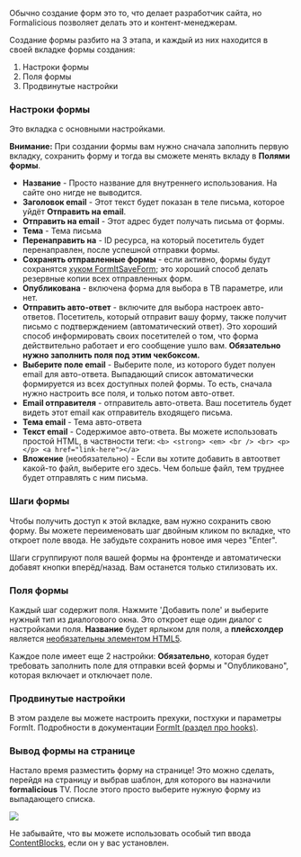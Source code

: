 Обычно создание форм это то, что делает разработчик сайта, но Formalicious позволяет делать это и контент-менеджерам.

Создание формы разбито на 3 этапа, и каждый из них находится в своей вкладке формы создания:
1. Настроки формы
2. Поля формы
3. Продвинутые настройки

### Настроки формы

Это вкладка с основными настройками.

**Внимание:** При создании формы вам нужно сначала заполнить первую вкладку, сохранить форму и тогда вы сможете менять вкладу в **Полями формы**.

- **Название** - Просто название для внутреннего использования. На сайте оно нигде не выводится.
- **Заголовок email** - Этот текст будет показан в теле письма, которое уйдёт **Отправить на email**.
- **Отправить на email** - Этот адрес будет получать письма от формы.
- **Тема** - Тема письма
- **Перенаправить на** - ID ресурса, на который посетитель будет перенаправлен, после успешной отправки формы.
- **Сохранять отправленные формы** - если активно, формы будут сохранятся [хуком FormItSaveForm][1];
это хороший способ делать резервные копии всех отправленных форм.
- **Опубликована** - включена форма для выбора в ТВ параметре, или нет.
- **Отправить авто-ответ** - включите для выбора настроек авто-ответов.
Посетитель, который отправит вашу форму, также получит письмо с подтверждением (автоматический ответ).
Это хороший способ информировать своих посетителей о том, что форма действительно работает и его сообщение ушло вам.
**Обязательно нужно заполнить поля под этим чекбоксом.**
- **Выберите поле email** - Выберите поле, из которого будет полуен email для авто-ответа.
Выпадающий список автоматически формируется из всех доступных полей формы. То есть, сначала нужно настроить все поля, и только потом авто-ответ.
- **Email отправителя** - отправитель авто-ответа. Ваш посетитель будет видеть этот email как отправитель входящего письма.
- **Тема email** - Тема авто-ответа
- **Текст email** - Содержимое авто-ответа. Вы можете использовать простой HTML, в частвности теги:
`<b> <strong> <em> <br /> <br> <p></p> <a href="link-here"></a>`
- **Вложение** (необязательно) - Если вы хотите добавить в автоответ какой-то файл, выберите его здесь.
Чем больше файл, тем труднее будет отправлять с ним письма.

### Шаги формы
Чтобы получить доступ к этой вкладке, вам нужно сохранить свою форму.
Вы можете переименовать шаг двойным кликом по вкладке, что откроет поле ввода. Не забудьте сохранить новое имя через "Enter".

Шаги сгруппируют поля вашей формы на фронтенде и автоматически добавят кнопки вперёд/назад.
Вам останется только стилизовать их.

### Поля формы
Каждый шаг содержит поля. Нажмите 'Добавить поле' и выберите нужный тип из диалогового окна.
Это откроет еще один диалог с настройками поля. **Название** будет ярлыком для поля, а **плейсхолдер**
является [необязательны элементом HTML5][2].

Каждое поле имеет еще 2 настройки: **Обязательно**, которая будет требовать заполнить поле для отправки всей формы
и "Опубликовано", которая включает и отключает поле.

### Продвинутые настройки
В этом разделе вы можете настроить прехуки, постхуки и параметры FormIt.
Подробности в документации [FormIt (раздел про hooks)][3].

### Вывод формы на странице
Настало время разместить форму на странице! Это можно сделать, перейдя на страницу и выбрав шаблон, для которого
 вы назначили **formalicious** TV. После этого просто выберите нужную форму из выпадающего списка.

[![](https://file.modx.pro/files/a/c/f/acf07fb4530d2d22d78b28a1795eeeecs.jpg)](https://file.modx.pro/files/a/c/f/acf07fb4530d2d22d78b28a1795eeeec.png)

Не забывайте, что вы можете использовать особый тип ввода [ContentBlocks][4], если он у вас установлен.


[1]: https://docs.modx.com/extras/revo/formit/formit.hooks/formit.hooks.formitsaveform
[2]: https://www.w3.org/TR/html5/forms.html#the-placeholder-attribute
[3]: https://docs.modx.com/extras/revo/formit/formit.hooks
[4]: https://www.modmore.com/contentblocks/